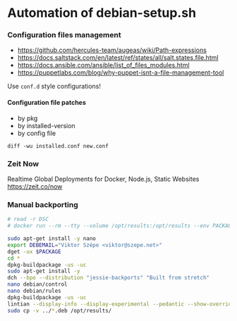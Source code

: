 # Automation of debian-setup.sh

### Configuration files management

- https://github.com/hercules-team/augeas/wiki/Path-expressions
- https://docs.saltstack.com/en/latest/ref/states/all/salt.states.file.html
- https://docs.ansible.com/ansible/list_of_files_modules.html
- https://puppetlabs.com/blog/why-puppet-isnt-a-file-management-tool

Use `conf.d` style configurations!


#### Configuration file patches

- by pkg
- by installed-version
- by config file

`diff -wu installed.conf new.conf`

### Zeit Now

Realtime Global Deployments for Docker, Node.js, Static Websites https://zeit.co/now

### Manual backporting

```bash
# read -r DSC
# docker run --rm --tty --volume /opt/results:/opt/results --env PACKAGE="$DSC" -i --entrypoint=/bin/bash szepeviktor/jessie-backport

sudo apt-get install -y nano
export DEBEMAIL="Viktor Szépe <viktor@szepe.net>"
dget -ux $PACKAGE
cd *
dpkg-buildpackage -us -uc
sudo apt-get install -y
dch --bpo --distribution "jessie-backports" "Built from stretch"
nano debian/control
nano debian/rules
dpkg-buildpackage -us -uc
lintian --display-info --display-experimental --pedantic --show-overrides ../*.deb
sudo cp -v ../*.deb /opt/results/
```
